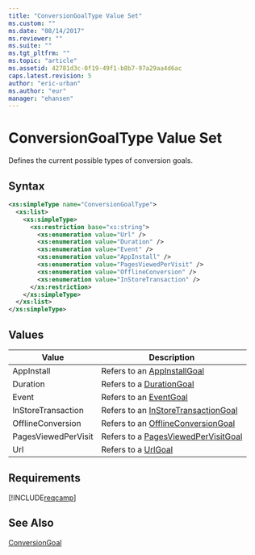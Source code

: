 ```yaml
---
title: "ConversionGoalType Value Set"
ms.custom: ""
ms.date: "08/14/2017"
ms.reviewer: ""
ms.suite: ""
ms.tgt_pltfrm: ""
ms.topic: "article"
ms.assetid: 42781d3c-0f19-49f1-b8b7-97a29aa4d6ac
caps.latest.revision: 5
author: "eric-urban"
ms.author: "eur"
manager: "ehansen"
---
```

# ConversionGoalType Value Set
Defines the current possible types of conversion goals. 

## Syntax

```xml
<xs:simpleType name="ConversionGoalType">
  <xs:list>
    <xs:simpleType>
      <xs:restriction base="xs:string">
        <xs:enumeration value="Url" />
        <xs:enumeration value="Duration" />
        <xs:enumeration value="Event" />       
        <xs:enumeration value="AppInstall" />
        <xs:enumeration value="PagesViewedPerVisit" />
        <xs:enumeration value="OfflineConversion" />
        <xs:enumeration value="InStoreTransaction" />
      </xs:restriction>
    </xs:simpleType>
  </xs:list>
</xs:simpleType>
```

## Values

|Value|Description|
|---------|---------------|
|AppInstall|Refers to an [AppInstallGoal](../campaign-api/appinstallgoal-data-object.md)|
|Duration|Refers to a [DurationGoal](../campaign-api/durationgoal-data-object.md)|
|Event|Refers to an [EventGoal](../campaign-api/eventgoal-data-object.md)|
|InStoreTransaction|Refers to an [InStoreTransactionGoal](../campaign-api/instoretransactiongoal-data-object.md)|
|OfflineConversion|Refers to an [OfflineConversionGoal](../campaign-api/offlineconversiongoal-data-object.md)|
|PagesViewedPerVisit|Refers to a [PagesViewedPerVisitGoal](../campaign-api/pagesviewedpervisitgoal-data-object.md)|
|Url|Refers to a [UrlGoal](../campaign-api/urlgoal-data-object.md)|

## Requirements
[!INCLUDE[reqcamp](../campaign-api/includes/reqcamp.md)]

## See Also
[ConversionGoal](../campaign-api/conversiongoal-data-object.md)
